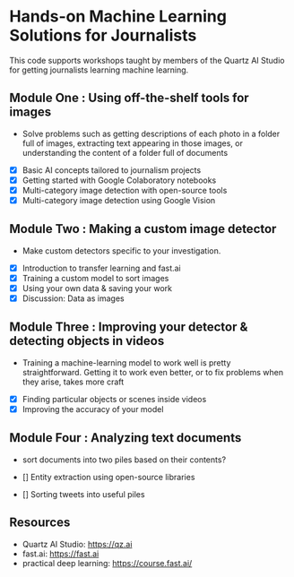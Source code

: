 # Hands-on Machine Learning Solutions for Journalists

This code supports workshops taught by members of the Quartz AI Studio for getting journalists learning machine learning.

## Module One : Using off-the-shelf tools for images

- Solve problems such as getting descriptions of each photo in a folder full of images, extracting text appearing in those images, or understanding the content of a folder full of documents

- [x]    Basic AI concepts tailored to journalism projects
- [x]    Getting started with Google Colaboratory notebooks
- [x]    Multi-category image detection with open-source tools
- [x]    Multi-category image detection using Google Vision

## Module Two : Making a custom image detector

-   Make custom detectors specific to your investigation.

- [x]   Introduction to transfer learning and fast.ai
- [x]    Training a custom model to sort images
- [x]    Using your own data & saving your work
- [x]    Discussion: Data as images

## Module Three : Improving your detector & detecting objects in videos

- Training a machine-learning model to work well is pretty straightforward. Getting it to work even better, or to fix problems when they arise, takes more craft

- [x]    Finding particular objects or scenes inside videos
- [x]    Improving the accuracy of your model

## Module Four : Analyzing text documents

-  sort documents into two piles based on their contents?

- []    Entity extraction using open-source libraries
- []    Sorting tweets into useful piles



## Resources

- Quartz AI Studio: https://qz.ai
- fast.ai: https://fast.ai
- practical deep learning: https://course.fast.ai/
